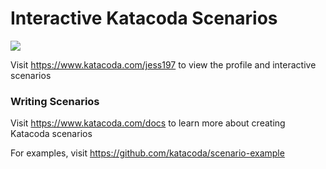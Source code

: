 # Interactive Katacoda Scenarios

[![](http://shields.katacoda.com/katacoda/jess197/count.svg)](https://www.katacoda.com/jess197 "Get your profile on Katacoda.com")

Visit https://www.katacoda.com/jess197 to view the profile and interactive scenarios

### Writing Scenarios
Visit https://www.katacoda.com/docs to learn more about creating Katacoda scenarios

For examples, visit https://github.com/katacoda/scenario-example

